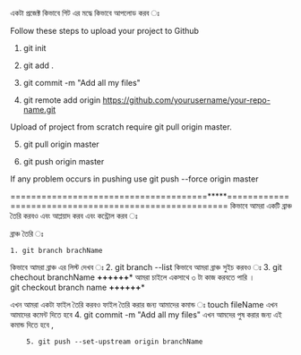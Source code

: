 একটা প্রজেক্ট কিভাবে গিট এর মদ্ধে কিভাবে আপলোড করব ঃ


Follow these steps to upload your project to Github

1) git init

2) git add .

3) git commit -m "Add all my files"

4) git remote add origin https://github.com/yourusername/your-repo-name.git

Upload of project from scratch require git pull origin master.

5) git pull origin master

6) git push origin master

If any problem occurs in pushing use git push --force origin master

======================================*****======================================================
 কিভাবে আমরা একটি ব্রাঞ্চ তৈরি করবও এবং আপ্লয়াদ করব এবং কন্ট্রোল করব ঃ
 
 ব্রাঞ্চ তৈরি ঃ
 
	1. git branch brachName
	
কিভাবে আমরা ব্রাঞ্চ এর লিস্ট দেখব ঃ
        2. git branch --list
 কিভাবে আমরা ব্রাঞ্চ সুইচ করবও ঃ
        3. git chechout branchName
 **************************++++++***************************
                        আমরা চাইলে একসাথে ৩ টা কাজ করবতে পারি ।              
                        git checkout branch name
 **************************++++++***************************
 
 এখন আমরা একটা ফাইল তৈরি করবও ফাইল তৈরি করার জন্য আমাদের কমান্ড ঃ
        touch fileName
   এখন আমাদের কমেন্ট দিতে হবে 
        4. git commit -m "Add all my files"
    এখন আমদের পুষ করার জন্য এই কমান্ড দিতে হবে ,
        
        5. git push --set-upstream origin branchName
       
